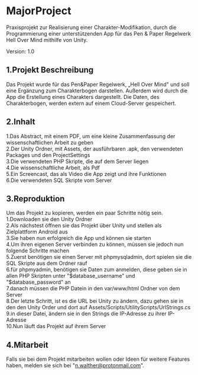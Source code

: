# MajorProject
 Praxisprojekt zur Realisierung einer Charakter-Modifikation, durch die Programmierung einer unterstützenden App für das Pen & Paper Regelwerk Hell Over Mind mithilfe von Unity.

 Version: 1.0
## 1.Projekt Beschreibung

Das Projekt wurde für das Pen&Paper Regelwerk, „Hell Over Mind" und soll eine Ergänzung zum Charakterbogen darstellen. Außerdem wird durch die App die Erstellung eines Charakters dargestellt. Die Daten, des Charakterbogen, werden extern auf einem Cloud-Server gespeichert.


## 2.Inhalt

1.Das Abstract, mit einem PDF, um eine kleine Zusammenfassung der wissenschaftlichen Arbeit zu geben<br>
2.Der Unity Ordner, mit Assets, der ausführbaren .apk, den verwendeten Packages und den ProjectSettings<br>
3.Die verwendeten PHP Skripte, die auf dem Server liegen<br>
4.Die wissenschaftliche Arbeit, als Pdf <br>
5.Ein Screencast, das als Video die App zeigt und ihre Funktionen<br>
6.Die verwendeten SQL Skripte vom Server<br>


## 3.Reproduktion

Um das Projekt zu kopieren, werden ein paar Schritte nötig sein.<br>
1.Downloaden sie den Unity Ordner<br>
2.Als nächstest öffnen sie das Projekt über Unity und stellen als Zielplattform Android aus<br>
3.Sie haben nun erfolgreich die App und können sie starten<br>
4.Um ihren eigenen Server verbinden zu können, müssen sie jedoch nun folgende Schritte machen<br>
5.Zuerst benötigen sie einen Server mit phpmysqladmin, dort spielen sie die SQL Skripte aus dem Ordner rauf<br>
6.für phpmyadmin, benötigen sie Daten zum anmelden, diese geben sie in allen PHP Skripten unter "$database_username" und "$database_password" an<br>
7.danach müssen die PHP Datein in den var/www/html Ordner von dem Server<br>
8.Der letzte Schritt, ist es die URL bei Unity zu ändern, dazu gehen sie in den den Unity Order und dort auf Assets/Scripts/UtilityScripts/UrlStrings.cs<br>
9.in dieser Datei, ändern sie in den Strings die IP-Adresse zu ihrer IP-Adresse<br>
10.Nun läuft das Projekt auf ihrem Server<br>


## 4.Mitarbeit

Falls sie bei dem Projekt mitarbeiten wollen oder Ideen für weitere Features haben, melden sie sich bei "n.walther@protonmail.com".<br>




